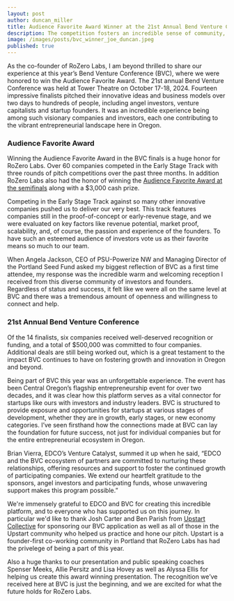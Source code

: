 ```yaml
---
layout: post
author: duncan_miller
title: Audience Favorite Award Winner at the 21st Annual Bend Venture Conference
description: The competition fosters an incredible sense of community, where early-stage teams can network, share ideas, and gain valuable feedback
image: /images/posts/bvc_winner_joe_duncan.jpeg
published: true
---
```


As the co-founder of RoZero Labs, I am beyond thrilled to share our experience at this year’s Bend Venture Conference (BVC), where we were honored to win the Audience Favorite Award. The 21st annual Bend Venture Conference was held at Tower Theatre on October 17-18, 2024. Fourteen impressive finalists pitched their innovative ideas and business models over two days to hundreds of people, including angel investors, venture capitalists and startup founders. It was an incredible experience being among such visionary companies and investors, each one contributing to the vibrant entrepreneurial landscape here in Oregon.

### Audience Favorite Award

Winning the Audience Favorite Award in the BVC finals is a huge honor for RoZero Labs. Over 60 companies competed in the Early Stage Track with three rounds of pitch competitions over the past three months. In addition RoZero Labs also had the honor of winning the [Audience Favorite Award at the semifinals](/2024/09/30/rose-city-robotics-wins-audience-favorite-award-and-advances-to-finals-at-bend-venture-conference/) along with a $3,000 cash prize.

Competing in the Early Stage Track against so many other innovative companies pushed us to deliver our very best. This track features companies still in the proof-of-concept or early-revenue stage, and we were evaluated on key factors like revenue potential, market proof, scalability, and, of course, the passion and experience of the founders. To have such an esteemed audience of investors vote us as their favorite means so much to our team.

When Angela Jackson, CEO of PSU-Powerize NW and Managing Director of the Portland Seed Fund asked my biggest reflection of BVC as a first time attendee, my response was the incredible warm and welcoming reception I received from this diverse community of investors and founders. Regardless of status and success, it felt like we were all on the same level at BVC and there was a tremendous amount of openness and willingness to connect and help.

### 21st Annual Bend Venture Conference
Of the 14 finalists, six companies received well-deserved recognition or funding, and a total of $500,000 was committed to four companies. Additional deals are still being worked out, which is a great testament to the impact BVC continues to have on fostering growth and innovation in Oregon and beyond.

Being part of BVC this year was an unforgettable experience. The event has been Central Oregon’s flagship entrepreneurship event for over two decades, and it was clear how this platform serves as a vital connector for startups like ours with investors and industry leaders. BVC is structured to provide exposure and opportunities for startups at various stages of development, whether they are in growth, early stages, or new economy categories. I’ve seen firsthand how the connections made at BVC can lay the foundation for future success, not just for individual companies but for the entire entrepreneurial ecosystem in Oregon.

Brian Vierra, EDCO’s Venture Catalyst, summed it up when he said, “EDCO and the BVC ecosystem of partners are committed to nurturing these relationships, offering resources and support to foster the continued growth of participating companies. We extend our heartfelt gratitude to the sponsors, angel investors and participating funds, whose unwavering support makes this program possible.”

We're immensely grateful to EDCO and BVC for creating this incredible platform, and to everyone who has supported us on this journey. In particular we'd like to thank Josh Carter and Ben Parish from [Upstart Collective](https://www.upstartcollective.org/) for sponsoring our BVC application as well as all of those in the Upstart community who helped us practice and hone our pitch. Upstart is a founder-first co-working community in Portland that RoZero Labs has had the privelege of being a part of this year.

Also a huge thanks to our presentation and public speaking coaches Spenser Meeks, Allie Persitz and Lisa Hovey as well as Alyssa Ellis for helping us create this award winning presentation. The recognition we’ve received here at BVC is just the beginning, and we are excited for what the future holds for RoZero Labs.
